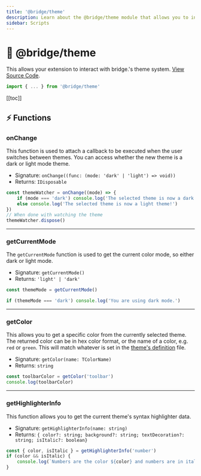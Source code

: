 ```yaml
---
title: '@bridge/theme'
description: Learn about the @bridge/theme module that allows you to interact with bridge.'s theme system.
sidebar: Scripts
---
```


# 🎨 @bridge/theme

This allows your extension to interact with bridge.'s theme system.
[View Source Code](https://github.com/bridge-core/editor/blob/main/src/components/Extensions/Scripts/Modules/theme.ts).

```js
import { ... } from '@bridge/theme'
```

[[toc]]

## ⚡ Functions

### onChange

This function is used to attach a callback to be executed when the user switches between themes. You can access whether the new theme is a dark or light mode theme.

-   Signature: `onChange((func: (mode: 'dark' | 'light') => void))`
-   Returns: `IDisposable`

```js
const themeWatcher = onChange((mode) => {
	if (mode === 'dark') console.log('The selected theme is now a dark theme!')
	else console.log('The selected theme is now a light theme!')
})
// When done with watching the theme
themeWatcher.dispose()
```

---

### getCurrentMode

The `getCurrentMode` function is used to get the current color mode, so either dark or light mode.

-   Signature: `getCurrentMode()`
-   Returns: `'light' | 'dark'`

```js
const themeMode = getCurrentMode()

if (themeMode === 'dark') console.log('You are using dark mode.')
```

---

### getColor

This allows you to get a specific color from the currently selected theme. The returned color can be in hex color format, or the name of a color, e.g. `red` or `green`. This will match whatever is set in the [theme's definition](/extensions/json/themes) file.

-   Signature: `getColor(name: TColorName)`
-   Returns: `string`

```js
const toolbarColor = getColor('toolbar')
console.log(toolbarColor)
```

---

### getHighlighterInfo

This function allows you to get the current theme's syntax highlighter data.

-   Signature: `getHighlighterInfo(name: string)`
-   Returns: `{ color?: string; background?: string; textDecoration?: string; isItalic?: boolean}`

```js
const { color, isItalic } = getHighlighterInfo('number')
if (color && isItalic) {
	console.log(`Numbers are the color ${color} and numbers are in italic.`)
}
```
